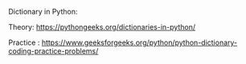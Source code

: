 Dictionary in Python:

Theory: https://pythongeeks.org/dictionaries-in-python/ 

Practice : https://www.geeksforgeeks.org/python/python-dictionary-coding-practice-problems/
